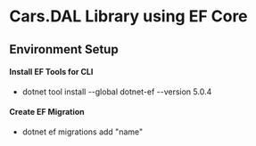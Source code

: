 ﻿# Cars.DAL Library using EF Core

## Environment Setup
#### Install EF Tools for CLI
- dotnet tool install --global dotnet-ef --version 5.0.4

#### Create EF Migration
- dotnet ef migrations add "name"